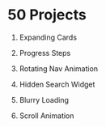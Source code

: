 # 50 Projects

1. Expanding Cards

2. Progress Steps

3. Rotating Nav Animation

4. Hidden Search Widget

5. Blurry Loading

6. Scroll Animation
